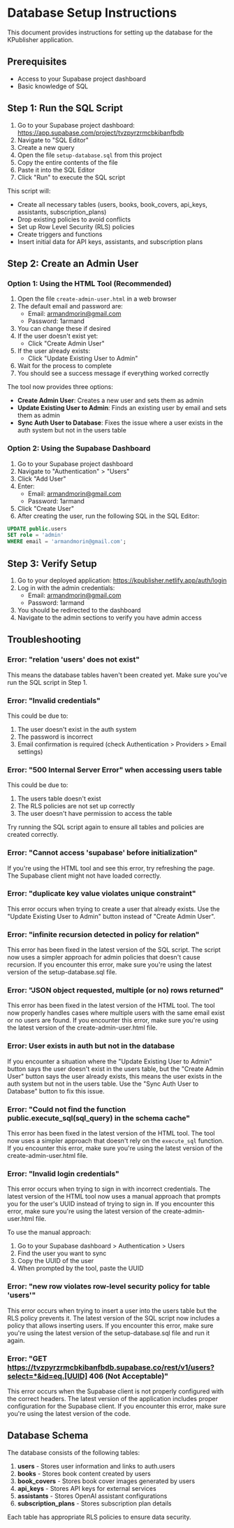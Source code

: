 # Database Setup Instructions

This document provides instructions for setting up the database for the KPublisher application.

## Prerequisites

- Access to your Supabase project dashboard
- Basic knowledge of SQL

## Step 1: Run the SQL Script

1. Go to your Supabase project dashboard: https://app.supabase.com/project/tvzpyrzrmcbkibanfbdb
2. Navigate to "SQL Editor"
3. Create a new query
4. Open the file `setup-database.sql` from this project
5. Copy the entire contents of the file
6. Paste it into the SQL Editor
7. Click "Run" to execute the SQL script

This script will:
- Create all necessary tables (users, books, book_covers, api_keys, assistants, subscription_plans)
- Drop existing policies to avoid conflicts
- Set up Row Level Security (RLS) policies
- Create triggers and functions
- Insert initial data for API keys, assistants, and subscription plans

## Step 2: Create an Admin User

### Option 1: Using the HTML Tool (Recommended)

1. Open the file `create-admin-user.html` in a web browser
2. The default email and password are:
   - Email: armandmorin@gmail.com
   - Password: 1armand
3. You can change these if desired
4. If the user doesn't exist yet:
   - Click "Create Admin User"
5. If the user already exists:
   - Click "Update Existing User to Admin"
6. Wait for the process to complete
7. You should see a success message if everything worked correctly

The tool now provides three options:
- **Create Admin User**: Creates a new user and sets them as admin
- **Update Existing User to Admin**: Finds an existing user by email and sets them as admin
- **Sync Auth User to Database**: Fixes the issue where a user exists in the auth system but not in the users table

### Option 2: Using the Supabase Dashboard

1. Go to your Supabase project dashboard
2. Navigate to "Authentication" > "Users"
3. Click "Add User"
4. Enter:
   - Email: armandmorin@gmail.com
   - Password: 1armand
5. Click "Create User"
6. After creating the user, run the following SQL in the SQL Editor:

```sql
UPDATE public.users
SET role = 'admin'
WHERE email = 'armandmorin@gmail.com';
```

## Step 3: Verify Setup

1. Go to your deployed application: https://kpublisher.netlify.app/auth/login
2. Log in with the admin credentials:
   - Email: armandmorin@gmail.com
   - Password: 1armand
3. You should be redirected to the dashboard
4. Navigate to the admin sections to verify you have admin access

## Troubleshooting

### Error: "relation 'users' does not exist"

This means the database tables haven't been created yet. Make sure you've run the SQL script in Step 1.

### Error: "Invalid credentials"

This could be due to:
1. The user doesn't exist in the auth system
2. The password is incorrect
3. Email confirmation is required (check Authentication > Providers > Email settings)

### Error: "500 Internal Server Error" when accessing users table

This could be due to:
1. The users table doesn't exist
2. The RLS policies are not set up correctly
3. The user doesn't have permission to access the table

Try running the SQL script again to ensure all tables and policies are created correctly.

### Error: "Cannot access 'supabase' before initialization"

If you're using the HTML tool and see this error, try refreshing the page. The Supabase client might not have loaded correctly.

### Error: "duplicate key value violates unique constraint"

This error occurs when trying to create a user that already exists. Use the "Update Existing User to Admin" button instead of "Create Admin User".

### Error: "infinite recursion detected in policy for relation"

This error has been fixed in the latest version of the SQL script. The script now uses a simpler approach for admin policies that doesn't cause recursion. If you encounter this error, make sure you're using the latest version of the setup-database.sql file.

### Error: "JSON object requested, multiple (or no) rows returned"

This error has been fixed in the latest version of the HTML tool. The tool now properly handles cases where multiple users with the same email exist or no users are found. If you encounter this error, make sure you're using the latest version of the create-admin-user.html file.

### Error: User exists in auth but not in the database

If you encounter a situation where the "Update Existing User to Admin" button says the user doesn't exist in the users table, but the "Create Admin User" button says the user already exists, this means the user exists in the auth system but not in the users table. Use the "Sync Auth User to Database" button to fix this issue.

### Error: "Could not find the function public.execute_sql(sql_query) in the schema cache"

This error has been fixed in the latest version of the HTML tool. The tool now uses a simpler approach that doesn't rely on the `execute_sql` function. If you encounter this error, make sure you're using the latest version of the create-admin-user.html file.

### Error: "Invalid login credentials"

This error occurs when trying to sign in with incorrect credentials. The latest version of the HTML tool now uses a manual approach that prompts you for the user's UUID instead of trying to sign in. If you encounter this error, make sure you're using the latest version of the create-admin-user.html file.

To use the manual approach:
1. Go to your Supabase dashboard > Authentication > Users
2. Find the user you want to sync
3. Copy the UUID of the user
4. When prompted by the tool, paste the UUID

### Error: "new row violates row-level security policy for table 'users'"

This error occurs when trying to insert a user into the users table but the RLS policy prevents it. The latest version of the SQL script now includes a policy that allows inserting users. If you encounter this error, make sure you're using the latest version of the setup-database.sql file and run it again.

### Error: "GET https://tvzpyrzrmcbkibanfbdb.supabase.co/rest/v1/users?select=*&id=eq.[UUID] 406 (Not Acceptable)"

This error occurs when the Supabase client is not properly configured with the correct headers. The latest version of the application includes proper configuration for the Supabase client. If you encounter this error, make sure you're using the latest version of the code.

## Database Schema

The database consists of the following tables:

1. **users** - Stores user information and links to auth.users
2. **books** - Stores book content created by users
3. **book_covers** - Stores book cover images generated by users
4. **api_keys** - Stores API keys for external services
5. **assistants** - Stores OpenAI assistant configurations
6. **subscription_plans** - Stores subscription plan details

Each table has appropriate RLS policies to ensure data security.
